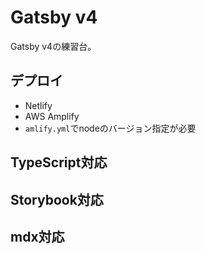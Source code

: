 # Gatsby v4

Gatsby v4の練習台。

## デプロイ

-  Netlify
-  AWS Amplify
  - `amlify.yml`でnodeのバージョン指定が必要

## TypeScript対応

## Storybook対応

## mdx対応

